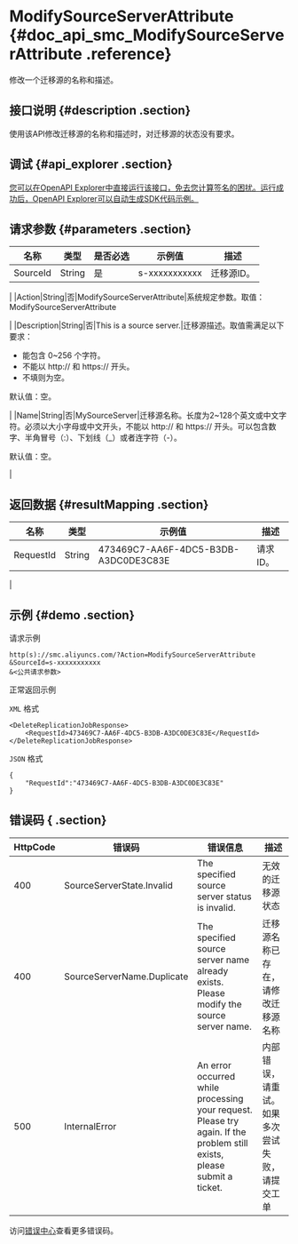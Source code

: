 # ModifySourceServerAttribute {#doc_api_smc_ModifySourceServerAttribute .reference}

修改一个迁移源的名称和描述。

## 接口说明 {#description .section}

使用该API修改迁移源的名称和描述时，对迁移源的状态没有要求。

## 调试 {#api_explorer .section}

[您可以在OpenAPI Explorer中直接运行该接口，免去您计算签名的困扰。运行成功后，OpenAPI Explorer可以自动生成SDK代码示例。](https://api.aliyun.com/#product=smc&api=ModifySourceServerAttribute&type=RPC&version=2019-06-01)

## 请求参数 {#parameters .section}

|名称|类型|是否必选|示例值|描述|
|--|--|----|---|--|
|SourceId|String|是|s-xxxxxxxxxxx|迁移源ID。

 |
|Action|String|否|ModifySourceServerAttribute|系统规定参数。取值：ModifySourceServerAttribute

 |
|Description|String|否|This is a source server.|迁移源描述。取值需满足以下要求：

 -   能包含 0~256 个字符。
-   不能以 http:// 和 https:// 开头。
-   不填则为空。

 默认值：空。

 |
|Name|String|否|MySourceServer|迁移源名称。长度为2~128个英文或中文字符。必须以大小字母或中文开头，不能以 http:// 和 https:// 开头。可以包含数字、半角冒号（:）、下划线（\_）或者连字符（-）。

 默认值：空。

 |

## 返回数据 {#resultMapping .section}

|名称|类型|示例值|描述|
|--|--|---|--|
|RequestId|String|473469C7-AA6F-4DC5-B3DB-A3DC0DE3C83E|请求ID。

 |

## 示例 {#demo .section}

请求示例

``` {#request_demo}
http(s)://smc.aliyuncs.com/?Action=ModifySourceServerAttribute
&SourceId=s-xxxxxxxxxxx
&<公共请求参数>
```

正常返回示例

`XML` 格式

``` {#xml_return_success_demo}
<DeleteReplicationJobResponse>
    <RequestId>473469C7-AA6F-4DC5-B3DB-A3DC0DE3C83E</RequestId>
</DeleteReplicationJobResponse>
```

`JSON` 格式

``` {#json_return_success_demo}
{
	"RequestId":"473469C7-AA6F-4DC5-B3DB-A3DC0DE3C83E"
}
```

## 错误码 { .section}

|HttpCode|错误码|错误信息|描述|
|--------|---|----|--|
|400|SourceServerState.Invalid|The specified source server status is invalid.|无效的迁移源状态|
|400|SourceServerName.Duplicate|The specified source server name already exists. Please modify the source server name.|迁移源名称已存在，请修改迁移源名称|
|500|InternalError|An error occurred while processing your request. Please try again. If the problem still exists, please submit a ticket.|内部错误，请重试。如果多次尝试失败，请提交工单|

访问[错误中心](https://error-center.aliyun.com/status/product/smc)查看更多错误码。

